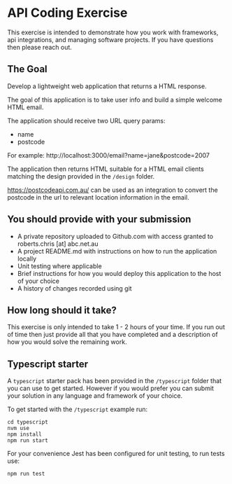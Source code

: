# API Coding Exercise

This exercise is intended to demonstrate how you work with frameworks, api integrations, and managing software projects. If you have questions then please reach out.

## The Goal

Develop a lightweight web application that returns a HTML response.

The goal of this application is to take user info and build a simple welcome HTML email.

The application should receive two URL query params:

- name
- postcode

For example: http://localhost:3000/email?name=jane&postcode=2007

The application then returns HTML suitable for a HTML email clients matching the
design provided in the `/design` folder.

https://postcodeapi.com.au/ can be used as an integration to convert the
postcode in the url to relevant location information in the email.

## You should provide with your submission

- A private repository uploaded to Github.com with access granted to roberts.chris [at] abc.net.au
- A project README.md with instructions on how to run the application locally
- Unit testing where applicable
- Brief instructions for how you would deploy this application to the host of your choice
- A history of changes recorded using git

## How long should it take?

This exercise is only intended to take 1 - 2 hours of your time.
If you run out of time then just provide all that you have completed
and a description of how you would solve the remaining work.

## Typescript starter

A `typescript` starter pack has been provided in the `/typescript` folder that you can use to get started.
However if you would prefer you can submit your solution in any language and framework
of your choice.

To get started with the `/typescript` example run:

```
cd typescript
nvm use
npm install
npm run start
```

For your convenience Jest has been configured for unit testing, to run tests use:

```
npm run test
```